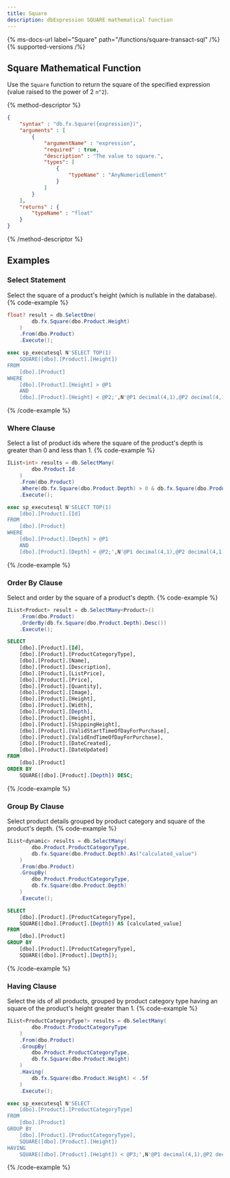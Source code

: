 ```yaml
---
title: Square
description: dbExpression SQUARE mathematical function
---
```


{% ms-docs-url label="Square" path="/functions/square-transact-sql" /%}
{% supported-versions /%}

## Square Mathematical Function

Use the `Square` function to return the square of the specified expression (value raised to the power of 2 `n^2`).

{% method-descriptor %}
```json
{
    "syntax" : "db.fx.Square({expression})",
    "arguments" : [
        {
            "argumentName" : "expression",
            "required" : true, 
			"description" : "The value to square.",
            "types": [
                { 
                    "typeName" : "AnyNumericElement"
                }
            ]
        }
    ],
	"returns" : {
		"typeName" : "float"
	}
}
```
{% /method-descriptor %}

## Examples
### Select Statement
Select the square of a product's height (which is nullable in the database).
{% code-example %}
```csharp
float? result = db.SelectOne(
        db.fx.Square(dbo.Product.Height)
    )
    .From(dbo.Product)
    .Execute();
```
```sql
exec sp_executesql N'SELECT TOP(1)
	SQUARE([dbo].[Product].[Height])
FROM
	[dbo].[Product]
WHERE
	[dbo].[Product].[Height] > @P1
	AND
	[dbo].[Product].[Height] < @P2;',N'@P1 decimal(4,1),@P2 decimal(4,1)',@P1=0.0,@P2=1.0
```
{% /code-example %}

### Where Clause
Select a list of product ids where the square of the product's depth is greater than 0 and less than 1.
{% code-example %}
```csharp
IList<int> results = db.SelectMany(
        dbo.Product.Id
    )
    .From(dbo.Product)
    .Where(db.fx.Square(dbo.Product.Depth) > 0 & db.fx.Square(dbo.Product.Depth) < 1)
    .Execute();
```
```sql
exec sp_executesql N'SELECT TOP(1)
	[dbo].[Product].[Id]
FROM
	[dbo].[Product]
WHERE
	[dbo].[Product].[Depth] > @P1
	AND
	[dbo].[Product].[Depth] < @P2;',N'@P1 decimal(4,1),@P2 decimal(4,1)',@P1=0.0,@P2=1.0
```
{% /code-example %}

### Order By Clause
Select and order by the square of a product's depth.
{% code-example %}
```csharp
IList<Product> result = db.SelectMany<Product>()
    .From(dbo.Product)
    .OrderBy(db.fx.Square(dbo.Product.Depth).Desc())
    .Execute();
```
```sql
SELECT
	[dbo].[Product].[Id],
	[dbo].[Product].[ProductCategoryType],
	[dbo].[Product].[Name],
	[dbo].[Product].[Description],
	[dbo].[Product].[ListPrice],
	[dbo].[Product].[Price],
	[dbo].[Product].[Quantity],
	[dbo].[Product].[Image],
	[dbo].[Product].[Height],
	[dbo].[Product].[Width],
	[dbo].[Product].[Depth],
	[dbo].[Product].[Height],
	[dbo].[Product].[ShippingHeight],
	[dbo].[Product].[ValidStartTimeOfDayForPurchase],
	[dbo].[Product].[ValidEndTimeOfDayForPurchase],
	[dbo].[Product].[DateCreated],
	[dbo].[Product].[DateUpdated]
FROM
	[dbo].[Product]
ORDER BY
	SQUARE([dbo].[Product].[Depth]) DESC;
```
{% /code-example %}

### Group By Clause
Select product details grouped by product
category and square of the product's depth.
{% code-example %}
```csharp
IList<dynamic> results = db.SelectMany(
        dbo.Product.ProductCategoryType,
        db.fx.Square(dbo.Product.Depth).As("calculated_value")
    )
    .From(dbo.Product)
    .GroupBy(
        dbo.Product.ProductCategoryType,
        db.fx.Square(dbo.Product.Depth)
    )
    .Execute();
```
```sql
SELECT
	[dbo].[Product].[ProductCategoryType],
	SQUARE([dbo].[Product].[Depth]) AS [calculated_value]
FROM
	[dbo].[Product]
GROUP BY
	[dbo].[Product].[ProductCategoryType],
	SQUARE([dbo].[Product].[Depth]);
```
{% /code-example %}

### Having Clause
Select the ids of all products, grouped by product
category type having an square of the product's height greater than 1.
{% code-example %}
```csharp
IList<ProductCategoryType?> results = db.SelectMany(
        dbo.Product.ProductCategoryType
    )
    .From(dbo.Product)
    .GroupBy(
        dbo.Product.ProductCategoryType,
        db.fx.Square(dbo.Product.Height)
    )
    .Having(
        db.fx.Square(dbo.Product.Height) < .5f
    )
    .Execute();
```
```sql
exec sp_executesql N'SELECT
	[dbo].[Product].[ProductCategoryType]
FROM
	[dbo].[Product]
GROUP BY
	[dbo].[Product].[ProductCategoryType],
	SQUARE([dbo].[Product].[Height])
HAVING
	SQUARE([dbo].[Product].[Height]) < @P3;',N'@P1 decimal(4,1),@P2 decimal(4,1),@P3 real',@P1=0.0,@P2=1.0,@P3=0.5
```
{% /code-example %}
